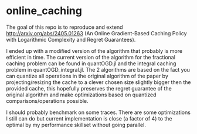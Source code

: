 # online_caching

The goal of this repo is to reproduce and extend http://arxiv.org/abs/2405.01263 (An Online Gradient-Based Caching Policy with Logarithmic Complexity and Regret Guarantees).

I ended up with a modified version of the algorithm that probably is more efficient in time. The current version of the algorithm for the fractional caching problem can be found in quantOGD.jl and the integral caching problem in quantOGD_integral.jl. The 2 algorithms are based on the fact you can quantize all operations in the original algorithm of the paper by projecting/resizing the cache to a clever chosen size slightly bigger then the provided cache, this hopefully preserves the regret guarantee of the original algorithm and make optimizations based on quantized comparisons/operations possible. 

I should probably benchmark on some traces. There are some optimizations I still can do but current implementation is close (a factor of 4) to the optimal by my performance skillset without going parallel.